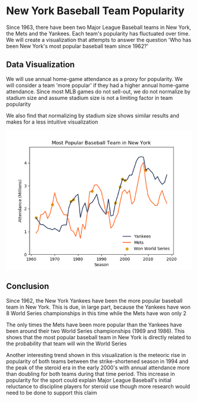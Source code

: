 # New York Baseball Team Popularity
Since 1963, there have been two Major League Baseball teams in New York, the Mets and the Yankees.  Each team's popularity has fluctuated over time.  We will create a visualization that attempts to answer the question 'Who has been New York's most popular baseball team since 1962?'

## Data Visualization
We will use annual home-game attendance as a proxy for popularity.  We will consider a team 'more popular' if they had a higher annual home-game attendance.  Since most MLB games do not sell-out, we do not normalize by stadium size and assume stadium size is not a limiting factor in team popularity

We also find that normalizing by stadium size shows similar results and makes for a less intuitive visualization

![New York's most popular baseball team since 1962](https://github.com/SeanCooke/ny-baseball-popularity/blob/master/ny-baseball-popularity.png?raw=true)

## Conclusion
Since 1962, the New York Yankees have been the more popular baseball team in New York.  This is due, in large part, because the Yankees have won 8 World Series championships in this time while the Mets have won only 2

The only times the Mets have been more popular than the Yankees have been around their two World Series championships (1969 and 1986).  This shows that the most popular baseball team in New York is directly related to the probability that team will win the World Series

Another interesting trend shown in this visualization is the meteoric rise in popularity of both teams between the strike-shortened season in 1994 and the peak of the steroid era in the early 2000's with annual attendance more than doubling for both teams during that time period. This increase in popularity for the sport could explain Major League Baseball's initial reluctance to discipline players for steroid use though more research would need to be done to support this claim
